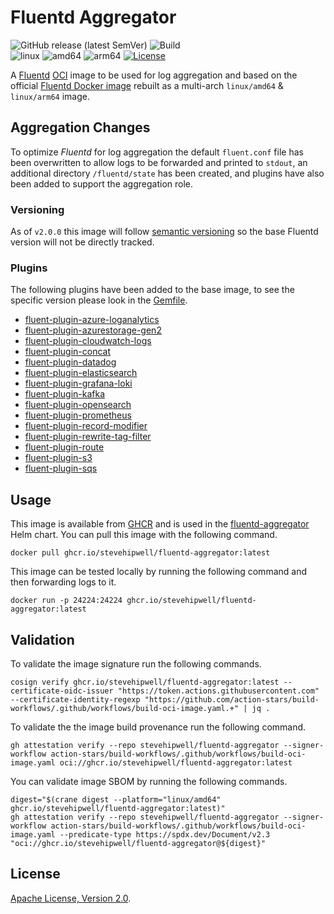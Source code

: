 # Fluentd Aggregator

![GitHub release (latest SemVer)](https://img.shields.io/github/v/release/stevehipwell/fluentd-aggregator?sort=semver)
![Build](https://github.com/stevehipwell/fluentd-aggregator/actions/workflows/build.yaml/badge.svg?branch=main)\
![linux](https://img.shields.io/badge/os-linux-brightgreen)
![amd64](https://img.shields.io/badge/arch-amd64-brightgreen)
![arm64](https://img.shields.io/badge/arch-arm64-brightgreen)
[![License](https://img.shields.io/badge/license-Apache%202.0-blue.svg)](https://opensource.org/licenses/Apache-2.0)

A [Fluentd](https://www.fluentd.org/) [OCI](https://opencontainers.org/) image to be used for log aggregation and based on the official [Fluentd Docker image](https://github.com/fluent/fluentd-docker-image) rebuilt as a multi-arch `linux/amd64` & `linux/arm64` image.

## Aggregation Changes

To optimize _Fluentd_ for log aggregation the default `fluent.conf` file has been overwritten to allow logs to be forwarded and printed to `stdout`, an additional directory `/fluentd/state` has been created, and plugins have also been added to support the aggregation role.

### Versioning

As of `v2.0.0` this image will follow [semantic versioning](https://semver.org/) so the base Fluentd version will not be directly tracked.

### Plugins

The following plugins have been added to the base image, to see the specific version please look in the [Gemfile](./Gemfile).

- [fluent-plugin-azure-loganalytics](https://github.com/yokawasa/fluent-plugin-azure-loganalytics)
- [fluent-plugin-azurestorage-gen2](https://github.com/oleewere/fluent-plugin-azurestorage-gen2)
- [fluent-plugin-cloudwatch-logs](https://github.com/fluent-plugins-nursery/fluent-plugin-cloudwatch-logs)
- [fluent-plugin-concat](https://github.com/fluent-plugins-nursery/fluent-plugin-concat)
- [fluent-plugin-datadog](https://github.com/DataDog/fluent-plugin-datadog)
- [fluent-plugin-elasticsearch](https://docs.fluentd.org/output/elasticsearch)
- [fluent-plugin-grafana-loki](https://github.com/grafana/loki/tree/main/clients/cmd/fluentd)
- [fluent-plugin-kafka](https://github.com/fluent/fluent-plugin-kafka)
- [fluent-plugin-opensearch](https://github.com/fluent/fluent-plugin-opensearch)
- [fluent-plugin-prometheus](https://github.com/fluent/fluent-plugin-prometheus)
- [fluent-plugin-record-modifier](https://github.com/repeatedly/fluent-plugin-record-modifier)
- [fluent-plugin-rewrite-tag-filter](https://github.com/fluent/fluent-plugin-rewrite-tag-filter)
- [fluent-plugin-route](https://github.com/tagomoris/fluent-plugin-route)
- [fluent-plugin-s3](https://docs.fluentd.org/output/s3)
- [fluent-plugin-sqs](https://github.com/ixixi/fluent-plugin-sqs)

## Usage

This image is available from [GHCR](https://github.com/users/stevehipwell/packages/container/package/fluentd-aggregator) and is used in the [fluentd-aggregator](https://artifacthub.io/packages/helm/stevehipwell-helm-charts-fluentd-aggregator/fluentd-aggregator) Helm chart. You can pull this image with the following command.

```shell
docker pull ghcr.io/stevehipwell/fluentd-aggregator:latest
```

This image can be tested locally by running the following command and then forwarding logs to it.

```shell
docker run -p 24224:24224 ghcr.io/stevehipwell/fluentd-aggregator:latest
```

## Validation

To validate the image signature run the following commands.

```shell
cosign verify ghcr.io/stevehipwell/fluentd-aggregator:latest --certificate-oidc-issuer "https://token.actions.githubusercontent.com" --certificate-identity-regexp "https://github.com/action-stars/build-workflows/.github/workflows/build-oci-image.yaml.+" | jq .
```

To validate the the image build provenance run the following command.

```shell
gh attestation verify --repo stevehipwell/fluentd-aggregator --signer-workflow action-stars/build-workflows/.github/workflows/build-oci-image.yaml oci://ghcr.io/stevehipwell/fluentd-aggregator:latest
```

You can validate image SBOM by running the following commands.

```shell
digest="$(crane digest --platform="linux/amd64" ghcr.io/stevehipwell/fluentd-aggregator:latest)"
gh attestation verify --repo stevehipwell/fluentd-aggregator --signer-workflow action-stars/build-workflows/.github/workflows/build-oci-image.yaml --predicate-type https://spdx.dev/Document/v2.3 "oci://ghcr.io/stevehipwell/fluentd-aggregator@${digest}"
```

## License

[Apache License, Version 2.0](./LICENSE).
